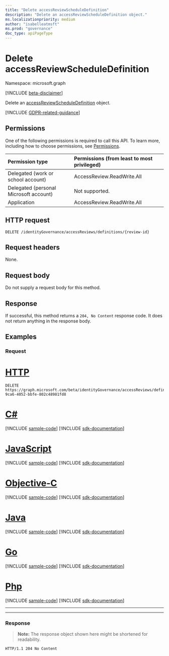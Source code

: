 ```yaml
---
title: "Delete accessReviewScheduleDefinition"
description: "Delete an accessReviewScheduleDefinition object."
ms.localizationpriority: medium
author: "isabelleatmsft"
ms.prod: "governance"
doc_type: apiPageType
---
```


# Delete accessReviewScheduleDefinition

Namespace: microsoft.graph

[!INCLUDE [beta-disclaimer](../../includes/beta-disclaimer.md)]

Delete an [accessReviewScheduleDefinition](../resources/accessreviewscheduledefinition.md) object.

[!INCLUDE [GDPR-related-guidance](../../includes/accessreviews-gdpr-delete-intro-sentence.md)]

## Permissions
One of the following permissions is required to call this API. To learn more, including how to choose permissions, see [Permissions](/graph/permissions-reference).

|Permission type                        | Permissions (from least to most privileged)              |
|:--------------------------------------|:---------------------------------------------------------|
|Delegated (work or school account)     | AccessReview.ReadWrite.All  |
|Delegated (personal Microsoft account)|Not supported.|
|Application                            | AccessReview.ReadWrite.All |

## HTTP request
<!-- { "blockType": "ignored" } -->
```http
DELETE /identityGovernance/accessReviews/definitions/{review-id}
```
## Request headers
None.

## Request body
Do not supply a request body for this method.


## Response
If successful, this method returns a `204, No Content` response code. It does not return anything in the response body.

## Examples
### Request


# [HTTP](#tab/http)
<!-- {
  "blockType": "request",
  "name": "delete_accessReviewScheduleDefinition"
}-->
```http
DELETE https://graph.microsoft.com/beta/identityGovernance/accessReviews/definitions/29f2d16e-9ca6-4052-bbfe-802c48981fd8
```
# [C#](#tab/csharp)
[!INCLUDE [sample-code](../includes/snippets/csharp/delete-accessreviewscheduledefinition-csharp-snippets.md)]
[!INCLUDE [sdk-documentation](../includes/snippets/snippets-sdk-documentation-link.md)]

# [JavaScript](#tab/javascript)
[!INCLUDE [sample-code](../includes/snippets/javascript/delete-accessreviewscheduledefinition-javascript-snippets.md)]
[!INCLUDE [sdk-documentation](../includes/snippets/snippets-sdk-documentation-link.md)]

# [Objective-C](#tab/objc)
[!INCLUDE [sample-code](../includes/snippets/objc/delete-accessreviewscheduledefinition-objc-snippets.md)]
[!INCLUDE [sdk-documentation](../includes/snippets/snippets-sdk-documentation-link.md)]

# [Java](#tab/java)
[!INCLUDE [sample-code](../includes/snippets/java/delete-accessreviewscheduledefinition-java-snippets.md)]
[!INCLUDE [sdk-documentation](../includes/snippets/snippets-sdk-documentation-link.md)]

# [Go](#tab/go)
[!INCLUDE [sample-code](../includes/snippets/go/delete-accessreviewscheduledefinition-go-snippets.md)]
[!INCLUDE [sdk-documentation](../includes/snippets/snippets-sdk-documentation-link.md)]

# [Php](#tab/php)
[!INCLUDE [sample-code](../includes/snippets/php/delete-accessreviewscheduledefinition-php-snippets.md)]
[!INCLUDE [sdk-documentation](../includes/snippets/snippets-sdk-documentation-link.md)]

---


---

### Response
>**Note:** The response object shown here might be shortened for readability.
<!-- {
  "blockType": "response",
  "truncated": false
} -->
```http
HTTP/1.1 204 No Content
```

<!--
{
  "type": "#page.annotation",
  "description": "Delete accessReviewScheduleDefinition",
  "keywords": "",
  "section": "documentation",
  "tocPath": "",
  "suppressions": [
  ]
}
-->
